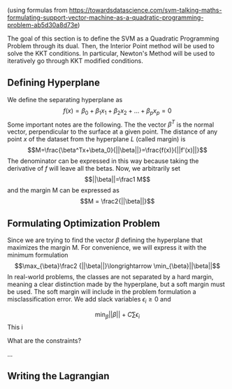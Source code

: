 (using formulas from https://towardsdatascience.com/svm-talking-maths-formulating-support-vector-machine-as-a-quadratic-programming-problem-ab5d30a8d73e)

The goal of this section is to define the SVM as a Quadratic Programming Problem through its dual. Then, the Interior Point method will be used to solve the KKT conditions. In particular, Newton's Method will be used to iteratively go through KKT modified conditions.

## Defining Hyperplane
We define the separating hyperplane as $$f(x)=\beta_0+\beta_1x_1+\beta_2x_2+...+\beta_px_p=0$$Some important notes are the following.
The the vector $\beta^T$ is the normal vector, perpendicular to the surface at a given point.
The distance of any point $x$ of the dataset from the hyperplane $L$ (called margin) is $$M=\frac{\beta^Tx+\beta_0}{||\beta||}=\frac{f(x)}{||f'(x)||}$$The denominator can be expressed in this way because taking the derivative of $f$ will leave all the betas.
Now, we arbitrarily set $$||\beta||=\frac1 M$$ and the margin M can be expressed as $$M = \frac2{||\beta||}$$


## Formulating Optimization Problem
Since we are trying to find the vector $\beta$ defining the hyperplane that maximizes the margin M. For convenience, we will express it with the minimum formulation $$\max_{\beta}\frac2 {||\beta||}\longrightarrow \min_{\beta}||\beta||$$ In real-world problems, the classes are not separated by a hard margin, meaning a clear distinction made by the hyperplane, but a soft margin must be used.
The soft margin will include in the problem formulation a misclassification error.
We add slack variables $\epsilon_i\geq0$ and 

$$\min_{\beta}||\beta||+C\sum\epsilon_i$$ This i
 

What are the constraints?

...

## Writing the Lagrangian


